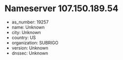 # Nameserver 107.150.189.54

* as_number: 19257
* name: Unknown
* city: Unknown
* country: US
* organization: SUBRIGO
* version: Unknown
* dnssec: Unknown

